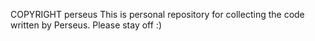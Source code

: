 COPYRIGHT perseus 
This is personal repository for collecting the code written by Perseus.
Please stay off :)